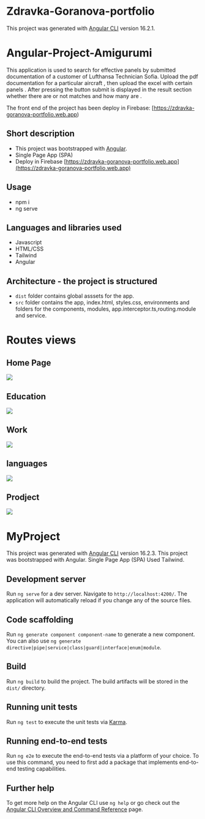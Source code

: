 # Zdravka-Goranova-portfolio

This project was generated with [Angular CLI](https://github.com/angular/angular-cli) version 16.2.1.
#  Angular-Project-Amigurumi

This application is used to search for effective panels by submitted documentation of a customer of Lufthansa Technician Sofia. Upload the pdf documentation for a particular aircraft , then upload the excel with certain panels . After pressing the button submit is displayed in the result section whether there are or not matches and how many are .

The front end of the project has been deploy in Firebase: [https://zdravka-goranova-portfolio.web.app)

## Short description
 - This project was bootstrapped with [Angular](https://github.com/facebook/angular).
 - Single Page App (SPA) 
 - Deploy in Firebase [https://zdravka-goranova-portfolio.web.app](https://zdravka-goranova-portfolio.web.app)
 ## Usage
- npm i
- ng serve

## Languages and libraries used
 - Javascript
 - HTML/CSS
 - Тailwind
 - Angular

 ## Architecture - the project is structured
 
 - `dist` folder contains global asssets for the app.
 - `src` folder contains the app, index.html, styles.css, environments and folders for the components, modules, app.interceptor.ts,routing.module and service.

 
# Routes views

## Home Page
![](/start.jpg)

## Education
![](/education.jpg)

## Work
![](/work.jpg)

## languages
![](/languages.jpg)

## Prodject
![](/prodject.jpg)



# MyProject

This project was generated with [Angular CLI](https://github.com/angular/angular-cli) version 16.2.3.
This project was bootstrapped with Angular. Single Page App (SPA) Used Тailwind.
## Development server

Run `ng serve` for a dev server. Navigate to `http://localhost:4200/`. The application will automatically reload if you change any of the source files.

## Code scaffolding

Run `ng generate component component-name` to generate a new component. You can also use `ng generate directive|pipe|service|class|guard|interface|enum|module`.

## Build

Run `ng build` to build the project. The build artifacts will be stored in the `dist/` directory.

## Running unit tests

Run `ng test` to execute the unit tests via [Karma](https://karma-runner.github.io).

## Running end-to-end tests

Run `ng e2e` to execute the end-to-end tests via a platform of your choice. To use this command, you need to first add a package that implements end-to-end testing capabilities.

## Further help

To get more help on the Angular CLI use `ng help` or go check out the [Angular CLI Overview and Command Reference](https://angular.io/cli) page.

